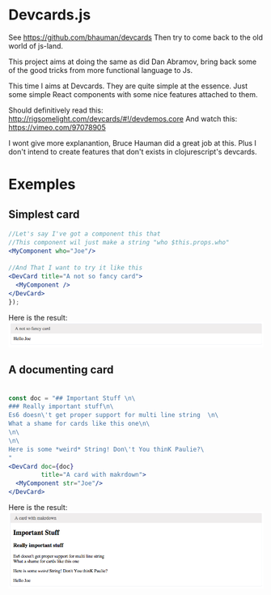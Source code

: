 Devcards.js
================

See https://github.com/bhauman/devcards
Then try to come back to the old world of js-land.

This project aims at doing the same as did Dan Abramov, bring back
some of the good tricks from more functional language to Js.

This time I aims at Devcards.
They are quite simple at the essence.
Just some simple React components with some nice features attached to them.

Should definitively read this: http://rigsomelight.com/devcards/#!/devdemos.core
And watch this: https://vimeo.com/97078905

I wont give more explanantion, Bruce Hauman did a great job at this.
Plus I don't intend to create features that don't exists in clojurescript's devcards.

Exemples
=========

Simplest card
-------------

```jsx
//Let's say I've got a component this that
//This component wil just make a string "who $this.props.who"
<MyComponent who="Joe"/>

//And That I want to try it like this
<DevCard title="A not so fancy card">
  <MyComponent />
</DevCard>
});

```

Here is the result:
![First component devcards](readme-asset/first-comp.png)


A documenting card
------------------

```jsx

const doc = "## Important Stuff \n\
### Really important stuff\n\
Es6 doesn\'t get proper support for multi line string  \n\
What a shame for cards like this one\n\
\n\
\n\
Here is some *weird* String! Don\'t You thinK Paulie?\
"
<DevCard doc={doc}
         title="A card with makrdown">
  <MyComponent str="Joe"/>
</DevCard>

```

Here is the result:
![Second component devcards](readme-asset/second-comp.png)


